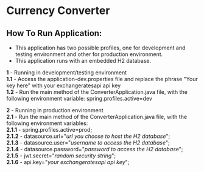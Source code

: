 # Currency Converter

## How To Run Application:

* This application has two possible profiles, one for development and testing environment and other for production environment.
* This application runs with an embedded H2 database.

**1** - Running in development/testing environment  
**1.1** - Access the application-dev.properties file and replace the phrase "Your key here" with your exchangeratesapi api key  
**1.2** - Run the main method of the ConverterApplication.java file, with the following environment variable: spring.profiles.active=dev

**2** - Running in production environment  
**2.1** - Run the main method of the ConverterApplication.java file, with the following environment variables:   
**2.1.1** - spring.profiles.active=prod;  
**2.1.2** - datasource.url="*url you choose to host the H2 database*";  
**2.1.3** - datasource.user="*username to access the H2 database*";  
**2.1.4** - datasource.password="*password to access the H2 databas*e";  
**2.1.5** - jwt.secret="*random security string*";  
**2.1.6** - api.key="*your exchangeratesapi api key*";
